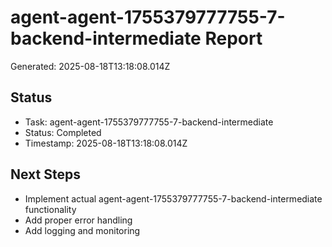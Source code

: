 # agent-agent-1755379777755-7-backend-intermediate Report

Generated: 2025-08-18T13:18:08.014Z

## Status
- Task: agent-agent-1755379777755-7-backend-intermediate
- Status: Completed
- Timestamp: 2025-08-18T13:18:08.014Z

## Next Steps
- Implement actual agent-agent-1755379777755-7-backend-intermediate functionality
- Add proper error handling
- Add logging and monitoring
